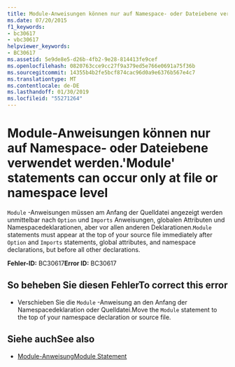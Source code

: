 ```yaml
---
title: Module-Anweisungen können nur auf Namespace- oder Dateiebene verwendet werden.
ms.date: 07/20/2015
f1_keywords:
- bc30617
- vbc30617
helpviewer_keywords:
- BC30617
ms.assetid: 5e9de8e5-d26b-4fb2-9e28-814413fe9cef
ms.openlocfilehash: 0820763cce9cc27f9a379ed5e766e0691a75f36b
ms.sourcegitcommit: 14355b4b2fe5bcf874cac96d0a9e6376b567e4c7
ms.translationtype: MT
ms.contentlocale: de-DE
ms.lasthandoff: 01/30/2019
ms.locfileid: "55271264"
---
```

# <a name="module-statements-can-occur-only-at-file-or-namespace-level"></a><span data-ttu-id="1268b-102">Module-Anweisungen können nur auf Namespace- oder Dateiebene verwendet werden.</span><span class="sxs-lookup"><span data-stu-id="1268b-102">'Module' statements can occur only at file or namespace level</span></span>
<span data-ttu-id="1268b-103">`Module` -Anweisungen müssen am Anfang der Quelldatei angezeigt werden unmittelbar nach `Option` und `Imports` Anweisungen, globalen Attributen und Namespacedeklarationen, aber vor allen anderen Deklarationen.</span><span class="sxs-lookup"><span data-stu-id="1268b-103">`Module` statements must appear at the top of your source file immediately after `Option` and `Imports` statements, global attributes, and namespace declarations, but before all other declarations.</span></span>  
  
 <span data-ttu-id="1268b-104">**Fehler-ID:** BC30617</span><span class="sxs-lookup"><span data-stu-id="1268b-104">**Error ID:** BC30617</span></span>  
  
## <a name="to-correct-this-error"></a><span data-ttu-id="1268b-105">So beheben Sie diesen Fehler</span><span class="sxs-lookup"><span data-stu-id="1268b-105">To correct this error</span></span>  
  
-   <span data-ttu-id="1268b-106">Verschieben Sie die `Module` -Anweisung an den Anfang der Namespacedeklaration oder Quelldatei.</span><span class="sxs-lookup"><span data-stu-id="1268b-106">Move the `Module` statement to the top of your namespace declaration or source file.</span></span>  
  
## <a name="see-also"></a><span data-ttu-id="1268b-107">Siehe auch</span><span class="sxs-lookup"><span data-stu-id="1268b-107">See also</span></span>
- [<span data-ttu-id="1268b-108">Module-Anweisung</span><span class="sxs-lookup"><span data-stu-id="1268b-108">Module Statement</span></span>](../../../visual-basic/language-reference/statements/module-statement.md)
